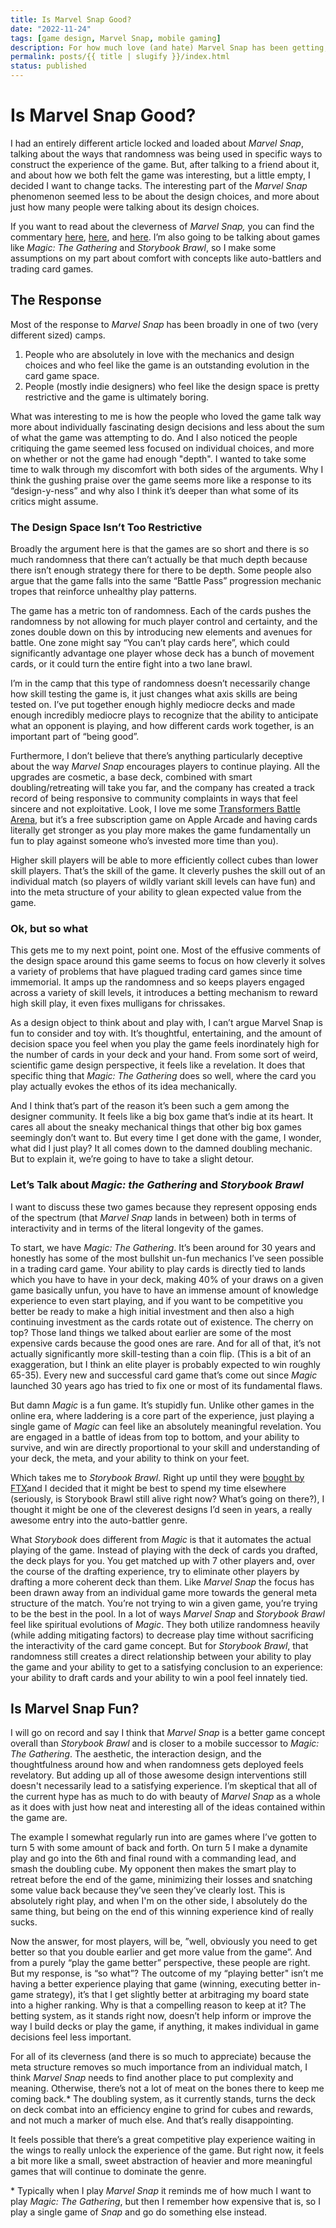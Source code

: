 ```yaml
---
title: Is Marvel Snap Good?
date: "2022-11-24"
tags: [game design, Marvel Snap, mobile gaming]
description: For how much love (and hate) Marvel Snap has been getting, it's hard to tell just how good a game it actually is.
permalink: posts/{{ title | slugify }}/index.html
status: published
---
```


# Is Marvel Snap Good?

I had an entirely different article locked and loaded about _Marvel Snap_, talking about the ways that randomness was being used in specific ways to construct the experience of the game. But, after talking to a friend about it, and about how we both felt the game was interesting, but a little empty, I decided I want to change tacks. The interesting part of the _Marvel Snap_ phenomenon seemed less to be about the design choices, and more about just how many people were talking about its design choices.

If you want to read about the cleverness of _Marvel Snap,_ you can find the commentary [here](http://click.revue.email/ss/c/OvZMTmFNG_ogo9mVNMFA313_KFs4moEO0cRfD-n5wwyyp8Mt1SK09UETAz3wMECzV-3LgxXDqvdcudhgs3GtBltRTgeSG1LiQdt-J2kTpXILM4uYy6unSCjA8U6ibZnPZecFBnZIrnNEPesSnaGqGgoY-N4lFaGQVn2xGgK10SbCJpLJi0MBDaMQuxPH4-GhvrHIpHXiAHNUDI58Pmw3qSrgWG5C_AMpK6WUad9ieS4/3re/noRJ_lWZRka-MRZM6w7uCA/h6/BfJBIbsJwQIbuALiiYVoAJKl2GbFeGSkfs7rjPvF1hw), [here](https://www.getrevue.co/profile/gengelstein/issues/gametek-19-design-lessons-of-marvel-snap-1228832?utm_campaign=Issue&utm_content=view_in_browser&utm_medium=email&utm_source=GameTek+-+The+Math+and+Science+of+Gaming), and [here](https://www.polygon.com/23440869/marvel-snap-tutorial-card-game). I’m also going to be talking about games like _Magic: The Gathering_ and _Storybook Brawl_, so I make some assumptions on my part about comfort with concepts like auto-battlers and trading card games.

## The Response

Most of the response to _Marvel Snap_ has been broadly in one of two (very different sized) camps.

1. People who are absolutely in love with the mechanics and design choices and who feel like the game is an outstanding evolution in the card game space.
2. People (mostly indie designers) who feel like the design space is pretty restrictive and the game is ultimately boring.

What was interesting to me is how the people who loved the game talk way more about individually fascinating design decisions and less about the sum of what the game was attempting to do. And I also noticed the people critiquing the game seemed less focused on individual choices, and more on whether or not the game had enough "depth". I wanted to take some time to walk through my discomfort with both sides of the arguments. Why I think the gushing praise over the game seems more like a response to its “design-y-ness” and why also I think it’s deeper than what some of its critics might assume.

### The Design Space Isn’t Too Restrictive

Broadly the argument here is that the games are so short and there is so much randomness that there can’t actually be that much depth because there isn’t enough strategy there for there to be depth. Some people also argue that the game falls into the same “Battle Pass” progression mechanic tropes that reinforce unhealthy play patterns.

The game has a metric ton of randomness. Each of the cards pushes the randomness by not allowing for much player control and certainty, and the zones double down on this by introducing new elements and avenues for battle. One zone might say “You can’t play cards here”, which could significantly advantage one player whose deck has a bunch of movement cards, or it could turn the entire fight into a two lane brawl.

I’m in the camp that this type of randomness doesn’t necessarily change how skill testing the game is, it just changes what axis skills are being tested on. I’ve put together enough highly mediocre decks and made enough incredibly mediocre plays to recognize that the ability to anticipate what an opponent is playing, and how different cards work together, is an important part of “being good”.

Furthermore, I don’t believe that there’s anything particularly deceptive about the way _Marvel Snap_ encourages players to continue playing. All the upgrades are cosmetic, a base deck, combined with smart doubling/retreating will take you far, and the company has created a track record of being responsive to community complaints in ways that feel sincere and not exploitative. Look, I love me some [Transformers Battle Arena](https://journeytothecore.substack.com/p/you-should-play-transformers-tactical), but it’s a free subscription game on Apple Arcade and having cards literally get stronger as you play more makes the game fundamentally un fun to play against someone who’s invested more time than you).

Higher skill players will be able to more efficiently collect cubes than lower skill players. That’s the skill of the game. It cleverly pushes the skill out of an individual match (so players of wildly variant skill levels can have fun) and into the meta structure of your ability to glean expected value from the game.

### Ok, but so what

This gets me to my next point, point one. Most of the effusive comments of the design space around this game seems to focus on how cleverly it solves a variety of problems that have plagued trading card games since time immemorial. It amps up the randomness and so keeps players engaged across a variety of skill levels, it introduces a betting mechanism to reward high skill play, it even fixes mulligans for chrissakes.

As a design object to think about and play with, I can’t argue Marvel Snap is fun to consider and toy with. It’s thoughtful, entertaining, and the amount of decision space you feel when you play the game feels inordinately high for the number of cards in your deck and your hand. From some sort of weird, scientific game design perspective, it feels like a revelation. It does that specific thing that _Magic: The Gathering_ does so well, where the card you play actually evokes the ethos of its idea mechanically.

And I think that’s part of the reason it’s been such a gem among the designer community. It feels like a big box game that’s indie at its heart. It cares all about the sneaky mechanical things that other big box games seemingly don’t want to. But every time I get done with the game, I wonder, what did I just play? It all comes down to the damned doubling mechanic. But to explain it, we’re going to have to take a slight detour.

### Let’s Talk about _Magic: the Gathering_ and _Storybook Brawl_

I want to discuss these two games because they represent opposing ends of the spectrum (that _Marvel Snap_ lands in between) both in terms of interactivity and in terms of the literal longevity of the games.

To start, we have _Magic: The Gathering_. It’s been around for 30 years and honestly has some of the most bullshit un-fun mechanics I’ve seen possible in a trading card game. Your ability to play cards is directly tied to lands which you have to have in your deck, making 40% of your draws on a given game basically unfun, you have to have an immense amount of knowledge experience to even start playing, and if you want to be competitive you better be ready to make a high initial investment and then also a high continuing investment as the cards rotate out of existence. The cherry on top? Those land things we talked about earlier are some of the most expensive cards because the good ones are rare. And for all of that, it’s not actually significantly more skill-testing than a coin flip. (This is a bit of an exaggeration, but I think an elite player is probably expected to win roughly 65-35). Every new and successful card game that’s come out since _Magic_ launched 30 years ago has tried to fix one or most of its fundamental flaws.

But damn _Magic_ is a fun game. It’s stupidly fun. Unlike other games in the online era, where laddering is a core part of the experience, just playing a single game of _Magic_ can feel like an absolutely meaningful revelation. You are engaged in a battle of ideas from top to bottom, and your ability to survive, and win are directly proportional to your skill and understanding of your deck, the meta, and your ability to think on your feet.

Which takes me to _Storybook Brawl_. Right up until they were [bought by FTX](https://www.theverge.com/2022/11/23/23475998/amazon-ftx-show-sam-bankman-fried)and I decided that it might be best to spend my time elsewhere (seriously, is Storybook Brawl still alive right now? What’s going on there?), I thought it might be one of the cleverest designs I’d seen in years, a really awesome entry into the auto-battler genre.

What _Storybook_ does different from _Magic_ is that it automates the actual playing of the game. Instead of playing with the deck of cards you drafted, the deck plays for you. You get matched up with 7 other players and, over the course of the drafting experience, try to eliminate other players by drafting a more coherent deck than them. Like _Marvel Snap_ the focus has been drawn away from an individual game more towards the general meta structure of the match. You’re not trying to win a given game, you’re trying to be the best in the pool. In a lot of ways _Marvel Snap_ and _Storybook Brawl_ feel like spiritual evolutions of _Magic_. They both utilize randomness heavily (while adding mitigating factors) to decrease play time without sacrificing the interactivity of the card game concept. But for _Storybook Brawl_, that randomness still creates a direct relationship between your ability to play the game and your ability to get to a satisfying conclusion to an experience: your ability to draft cards and your ability to win a pool feel innately tied.

## Is Marvel Snap Fun?

I will go on record and say I think that _Marvel Snap_ is a better game concept overall than _Storybook Brawl_ and is closer to a mobile successor to _Magic: The Gathering_. The aesthetic, the interaction design, and the thoughtfulness around how and when randomness gets deployed feels revelatory. But adding up all of those awesome design interventions still doesn't necessarily lead to a satisfying experience. I’m skeptical that all of the current hype has as much to do with beauty of _Marvel Snap_ as a whole as it does with just how neat and interesting all of the ideas contained within the game are.

The example I somewhat regularly run into are games where I’ve gotten to turn 5 with some amount of back and forth. On turn 5 I make a dynamite play and go into the 6th and final round with a commanding lead, and smash the doubling cube. My opponent then makes the smart play to retreat before the end of the game, minimizing their losses and snatching some value back because they’ve seen they’ve clearly lost. This is absolutely right play, and when I'm on the other side, I absolutely do the same thing, but being on the end of this winning experience kind of really sucks.

Now the answer, for most players, will be, ”well, obviously you need to get better so that you double earlier and get more value from the game”. And from a purely “play the game better” perspective, these people are right. But my response, is “so what”? The outcome of my “playing better" isn’t me having a better experience playing that game (winning, executing better in-game strategy), it’s that I get slightly better at arbitraging my board state into a higher ranking. Why is that a compelling reason to keep at it? The betting system, as it stands right now, doesn’t help inform or improve the way I build decks or play the game, if anything, it makes individual in game decisions feel less important.

For all of its cleverness (and there is so much to appreciate) because the meta structure removes so much importance from an individual match, I think _Marvel Snap_ needs to find another place to put complexity and meaning. Otherwise, there’s not a lot of meat on the bones there to keep me coming back.\* The doubling system, as it currently stands, turns the deck on deck combat into an efficiency engine to grind for cubes and rewards, and not much a marker of much else. And that’s really disappointing.

It feels possible that there’s a great competitive play experience waiting in the wings to really unlock the experience of the game. But right now, it feels a bit more like a small, sweet abstraction of heavier and more meaningful games that will continue to dominate the genre.

\* Typically when I play _Marvel Snap_ it reminds me of how much I want to play _Magic: The Gathering_, but then I remember how expensive that is, so I play a single game of _Snap_ and go do something else instead.
